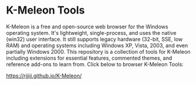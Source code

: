 # K-Meleon Tools

K-Meleon is a free and open-source web browser for the Windows operating system. It's lightweight, single-process, and uses the native (win32) user interface. It still supports legacy hardware (32-bit, SSE, low RAM) and operating systems including Windows XP, Vista, 2003, and even partially Windows 2000. This repository is a collection of tools for K-Meleon including extensions for essential features, commented themes, and reference add-ons to learn from. Click below to browser K-Meleon Tools:

https://rjjiii.github.io/K-Meleon/
